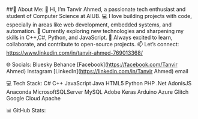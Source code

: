 ##💫 About Me:
👋 Hi, I’m Tanvir Ahmed, a passionate tech enthusiast and student of Computer Science at AIUB.
💻 I love building projects with code, especially in areas like web development, embedded systems, and automation.
🌱 Currently exploring new technologies and sharpening my skills in C++,C#, Python, and JavaScript.
🚀 Always excited to learn, collaborate, and contribute to open-source projects.
📫 Let’s connect: https://www.linkedin.com/in/tanvir-ahmed-769013368/

🌐 Socials:
Bluesky Behance [Facebook](https://facebook.com/Tanvir Ahmed) Instagram [LinkedIn](https://linkedin.com/in/Tanvir Ahmed) email

💻 Tech Stack:
C# C++ JavaScript Java HTML5 Python PHP .Net AdonisJS Anaconda MicrosoftSQLServer MySQL Adobe Keras Arduino Azure Glitch Google Cloud Apache

📊 GitHub Stats:




